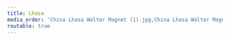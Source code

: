 ```yaml
---
title: Lhasa
media_order: 'China Lhasa Walter Magnet (1).jpg,China Lhasa Walter Magnet (2).jpg,China Lhasa Walter Magnet (3).jpg,China Lhasa Walter Magnet (4).jpg,China Lhasa Walter Magnet (6).jpg,China Lhasa Walter Magnet (7).jpg,China Lhasa Walter Magnet (8).jpg,China Lhasa Walter Magnet (9).jpg,China Lhasa Walter Magnet (10).jpg,China Lhasa Walter Magnet (12).jpg,China Lhasa Walter Magnet (13).jpg,China Lhasa Walter Magnet (14).jpg,China Lhasa Walter Magnet (15).jpg,China Lhasa Walter Magnet (16).jpg,China Lhasa Walter Magnet (17).jpg,China Lhasa Walter Magnet (18).jpg,China Lhasa Walter Magnet (19).jpg,China Lhasa Walter Magnet (20).jpg,China Lhasa Walter Magnet (21).jpg,China Lhasa Walter Magnet (22).jpg,China Lhasa Walter Magnet (24).jpg,China Lhasa Walter Magnet (25).jpg,China Lhasa Walter Magnet (26).jpg,China Lhasa Walter Magnet (29).jpg,China Lhasa Walter Magnet (31).jpg,China Lhasa Walter Magnet (32).jpg,China Lhasa Walter Magnet (33).jpg,China Lhasa Walter Magnet (34).jpg,China Lhasa Walter Magnet (35).jpg,China Lhasa Walter Magnet (36).jpg,China Lhasa Walter Magnet (37).jpg,China Lhasa Walter Magnet (38).jpg,China Lhasa Walter Magnet (39).jpg,China Lhasa Walter Magnet (40).jpg,China Lhasa Walter Magnet (41).jpg,China Lhasa Walter Magnet (42).jpg,China Lhasa Walter Magnet (44).jpg,China Lhasa Walter Magnet (45).jpg,China Lhasa Walter Magnet (46).jpg,China Lhasa Walter Magnet (47).jpg,China Lhasa Walter Magnet (48).jpg,China Lhasa Walter Magnet (49).jpg,China Lhasa Walter Magnet (50).jpg,China Lhasa Walter Magnet (51).jpg,China Lhasa Walter Magnet (52).jpg,China Lhasa Walter Magnet (53).jpg,China Lhasa Walter Magnet (54).jpg,China Lhasa Walter Magnet (55).jpg,China Lhasa Walter Magnet (56).jpg,China Lhasa Walter Magnet (57).jpg,China Lhasa Walter Magnet (58).jpg,China Lhasa Walter Magnet (59).jpg,China Lhasa Walter Magnet (60).jpg,China Lhasa Walter Magnet (62).jpg,China Lhasa Walter Magnet (63).jpg,China Lhasa Walter Magnet (64).jpg,China Lhasa Walter Magnet (65).jpg,China Lhasa Walter Magnet (66).jpg,China Lhasa Walter Magnet (67).jpg,China Lhasa Walter Magnet (68).jpg,China Lhasa Walter Magnet (69).jpg'
routable: true
---
```



